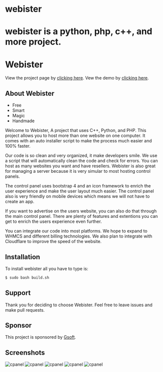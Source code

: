 
# webister
webister is a python, php, c++, and more project.
=======
# Webister
View the project page by [clicking here](http://alwaysontop617.github.io/webister).
Vew the demo by [clicking here](tecflaretest.000webhostapp.com/).

## About Webister

  - Free
  - Smart
  - Magic
  - Handmade

Welcome to Webister, A project that uses C++, Python, and PHP. This project allows you to host more than one website on one computer. It comes with an auto installer script to make the process much easier and 100% faster.

Our code is so clean and very organized, it make developers smile. We use a script that will automatically clean the code and check for errors. You can host as many websites you want and have resellers. Webister is also great for managing a server because it is very simular to most hosting control panels.

The control panel uses bootstrap 4 and an icon framework to enrich the user experience and make the user layout much easier. The control panel also is very friendly on mobile devices which means we will not have to create an app.

If you want to advertise on the users website, you can also do that through the main control panel. There are plenty of features and extentions you can get to enrich the users experience even further.

You can integrate our code into most platforms. We hope to expand to WHMCS and different billing technologies. We also plan to integrate with Cloudflare to improve the speed of the website.

## Installation

To install webister all you have to type is:
```sh
$ sudo bash build.sh
```

## Support

Thank you for deciding to choose Webister. Feel free to leave issues and make pull requests.

## Sponsor

This project is sponsored by [Gsoft](http://gsoft.cu.cc/).

## Screenshots

![cpanel](https://raw.githubusercontent.com/alwaysontop617/webister/master/screenshots/login.png)
![cpanel](https://raw.githubusercontent.com/alwaysontop617/webister/master/screenshots/cpanel.png)
![cpanel](https://raw.githubusercontent.com/alwaysontop617/webister/master/screenshots/database.png)
![cpanel](https://raw.githubusercontent.com/alwaysontop617/webister/master/screenshots/fileman.png)
![cpanel](https://raw.githubusercontent.com/alwaysontop617/webister/master/screenshots/website.png)
